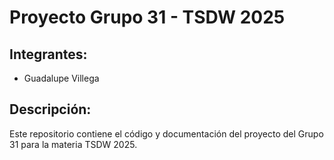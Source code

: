 # Proyecto Grupo 31 - TSDW 2025

## Integrantes:
- Guadalupe Villega

## Descripción:
Este repositorio contiene el código y documentación del proyecto del Grupo 31 para la materia TSDW 2025.
